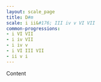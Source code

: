 ```yaml
---
layout: scale_page
title: D#m
scale: i ii&#176; III iv v VI VII
common-progressions:
- i VI VII
- i iv VII
- i iv v
- i VI III VII
- ii v i
---
```


Content